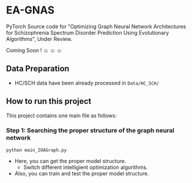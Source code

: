 # EA-GNAS
PyTorch Source code for "Optimizing Graph Neural Network Architectures for Schizophrenia Spectrum Disorder Prediction Using Evolutionary Algorithms", Under Review.

Coming Soon ! :relaxed: :relaxed: :relaxed:

## Data Preparation
 - HC/SCH data have been already processed in
    `Data/HC_SCH/`

## How to run this project
This project contains one main file as follows:

### Step 1: Searching the proper structure of the graph neural network
`python main_IOAGraph.py `
- Here, you can get the proper model structure.
  - Switch different intelligient optimization algorithms.
- Also, you can train and test the proper model structure.
